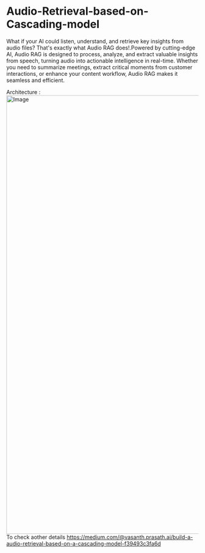# Audio-Retrieval-based-on-Cascading-model
What if your AI could listen, understand, and retrieve key insights from audio files? That's exactly what Audio RAG does!.Powered by cutting-edge AI, Audio RAG is designed to process, analyze, and extract valuable insights from speech, turning audio into actionable intelligence in real-time. Whether you need to summarize meetings, extract critical moments from customer interactions, or enhance your content workflow, Audio RAG makes it seamless and efficient.

Architecture :
<img width="1147" alt="Image" src="https://github.com/user-attachments/assets/2a6c77cc-c0ba-4c9e-98c9-29851c0ea9d2" />
  To check aother details https://medium.com/@vasanth.prasath.ai/build-a-audio-retrieval-based-on-a-cascading-model-f39493c3fa6d
